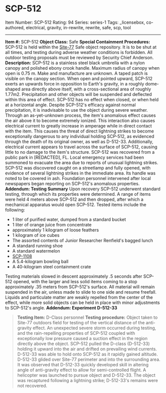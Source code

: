 # SCP-512
Item Number: SCP-512
Rating: 94
Series: series-1
Tags: _licensebox, co-authored, electrical, gravity, in-rewrite, rewrite, safe, scp, tool

---

**Item #:** SCP-512
**Object Class:** Safe
**Special Containment Procedures:** SCP-512 is held within the [Site-77](/secure-facility-dossier-site-77) Safe object repository. It is to be shut at all times, and testing during adverse weather conditions is forbidden. All outdoor testing proposals must be reviewed by Security Chief Anderson.
**Description:** SCP-512 is a stainless steel black umbrella with a nylon canopy and polished ebony crook handle. Maximum radius of canopy when open is 0.75 m. Make and manufacture are unknown. A taped patch is visible on the canopy section.
When open and pointed upward, SCP-512 exerts an upwards force in opposition to Earth's gravity, in a roughly dome-shaped area directly above itself, with a cross-sectional area of roughly 1.77m2. Precipitation and other objects will be suspended and deflected within this area of effect. SCP-512 has no effect when closed, or when held at a horizontal angle.
Despite SCP-512's efficacy against normal precipitation, it is inadvisable to use the object during severe weather. Through an as-yet-unknown process, the item's anomalous effect causes the air above it to become extremely ionized. This interaction also causes electrical current to greatly increase in amperage while in direct contact with the item. This causes the threat of direct lightning strikes to become exceptionally dangerous to any individual holding SCP-512, as evidenced through the death of its original owner, as well as D-512-33.
Additionally, electrical current appears to travel across the surface of SCP-512, causing little to no damage to the item's structure.
SCP-512 was recovered from a public park in [REDACTED], FL. Local emergency services had been summoned to evacuate the area due to reports of unusual lightning strikes. SCP-512 was discovered caught on a streetlamp and fully opened, with evidence of several lightning strikes in the immediate area. Its handle was noted to be covered in ash. Foundation personnel intervened after local newspapers began reporting on SCP-512's anomalous properties.
**Addendum: Testing Summary**
Upon recovery SCP-512 underwent standard testing, through which its properties were determined. A range of items were held 4 meters above SCP-512 and then dropped, after which a mechanical apparatus would open SCP-512.
Tested items include the following:
  * 1 liter of purified water, dumped from a standard bucket
  * 1 liter of orange juice from concentrate
  * approximately 1 kilogram of loose feathers
  * 1 kilogram of ice cubes
  * The assorted contents of Junior Researcher Renfield's bagged lunch
  * A standard running shoe
  * A standard watermelon
  * [SCP-1108](/scp-1108)
  * A 5.4-kilogram bowling ball
  * A 40-kilogram steel containment crate

Testing materials slowed in descent approximately .5 seconds after SCP-512 opened, with the larger and less solid items coming to a stop approximately .35 meters from SCP-512's surface. All material will remain suspended in the air, unless made to slide to one side and resume freefall. Liquids and particulate matter are weakly repelled from the center of the effect, while more solid objects can be held in place with minor adjustments to SCP-512's angle.
**Addendum: Experiment D-512-33**
> **Testing Item:** D-Class personnel
> **Testing procedure:** Object taken to Site-77 outdoors field for testing of the vertical distance of the anti-gravity effect.
> An unexpected severe storm occurred during testing, and the rain-repelling properties of SCP-512 coupled with exceptionally low pressure caused a suction effect in the region directly above the object. SCP-512 pulled the D-class (D-512-33) holding it upward into the air and drifted on prevailing wind currents. D-512-33 was able to hold onto SCP-512 as it rapidly gained altitude. D-512-33 glided over Site-77 perimeter and into the surrounding area. It was observed that D-512-33 quickly developed skill in altering angle of anti-gravity effect to allow for semi-controlled flight. A helicopter was launched to pursue object and D-512-33. The object was recaptured following a lightning strike; D-512-33's remains were not recovered.